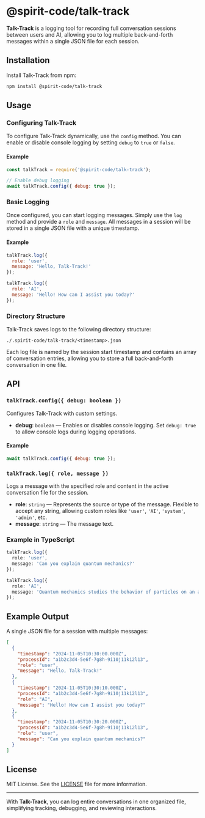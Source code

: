 # @spirit-code/talk-track

**Talk-Track** is a logging tool for recording full conversation sessions between users and AI, allowing you to log multiple back-and-forth messages within a single JSON file for each session.

## Installation

Install Talk-Track from npm:

```bash
npm install @spirit-code/talk-track
```

## Usage

### Configuring Talk-Track

To configure Talk-Track dynamically, use the `config` method. You can enable or disable console logging by setting `debug` to `true` or `false`.

#### Example

```javascript
const talkTrack = require('@spirit-code/talk-track');

// Enable debug logging
await talkTrack.config({ debug: true });
```

### Basic Logging

Once configured, you can start logging messages. Simply use the `log` method and provide a `role` and `message`. All messages in a session will be stored in a single JSON file with a unique timestamp.

#### Example

```javascript
talkTrack.log({
  role: 'user',
  message: 'Hello, Talk-Track!'
});

talkTrack.log({
  role: 'AI',
  message: 'Hello! How can I assist you today?'
});
```

### Directory Structure

Talk-Track saves logs to the following directory structure:

```
./.spirit-code/talk-track/<timestamp>.json
```

Each log file is named by the session start timestamp and contains an array of conversation entries, allowing you to store a full back-and-forth conversation in one file.

## API

### `talkTrack.config({ debug: boolean })`

Configures Talk-Track with custom settings.

- **debug**: `boolean` — Enables or disables console logging. Set `debug: true` to allow console logs during logging operations.

#### Example

```javascript
await talkTrack.config({ debug: true });
```

### `talkTrack.log({ role, message })`

Logs a message with the specified role and content in the active conversation file for the session.

- **role**: `string` — Represents the source or type of the message. Flexible to accept any string, allowing custom roles like `'user'`, `'AI'`, `'system'`, `'admin'`, etc.
- **message**: `string` — The message text.

### Example in TypeScript

```typescript
talkTrack.log({
  role: 'user',
  message: 'Can you explain quantum mechanics?'
});

talkTrack.log({
  role: 'AI',
  message: 'Quantum mechanics studies the behavior of particles on an atomic level...'
});
```

## Example Output

A single JSON file for a session with multiple messages:

```json
[
  {
    "timestamp": "2024-11-05T10:30:00.000Z",
    "processId": "a1b2c3d4-5e6f-7g8h-9i10j11k12l13",
    "role": "user",
    "message": "Hello, Talk-Track!"
  },
  {
    "timestamp": "2024-11-05T10:30:10.000Z",
    "processId": "a1b2c3d4-5e6f-7g8h-9i10j11k12l13",
    "role": "AI",
    "message": "Hello! How can I assist you today?"
  },
  {
    "timestamp": "2024-11-05T10:30:20.000Z",
    "processId": "a1b2c3d4-5e6f-7g8h-9i10j11k12l13",
    "role": "user",
    "message": "Can you explain quantum mechanics?"
  }
]
```

## License

MIT License. See the [LICENSE](./LICENSE) file for more information.

---

With **Talk-Track**, you can log entire conversations in one organized file, simplifying tracking, debugging, and reviewing interactions.